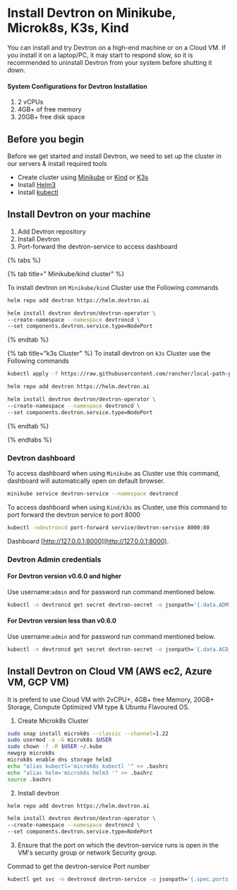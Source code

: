 # Install Devtron on Minikube, Microk8s, K3s, Kind
You can install and try Devtron on a high-end machine or on a Cloud VM. If you install it on a laptop/PC, it may start to respond slow, so it is recommended to uninstall Devtron from your system before shutting it down.

#### System Configurations for Devtron Installation
1. 2 vCPUs
2. 4GB+ of free memory
3. 20GB+ free disk space

## Before you begin
Before we get started and install Devtron, we need to set up the cluster in our servers & install required tools
 * Create cluster using [Minikube](https://minikube.sigs.k8s.io/docs/start/) or [Kind](https://kind.sigs.k8s.io/docs/user/quick-start/) or [K3s](https://rancher.com/docs/k3s/latest/en/installation/)
 * Install [Helm3](https://helm.sh/docs/intro/install/)
 * Install [kubectl](https://kubernetes.io/docs/tasks/tools/)


## Install Devtron on your machine
1. Add Devtron repository
2. Install Devtron 
3. Port-forward the devtron-service to access dashboard

{% tabs %}

{% tab title=" Minikube/kind cluster" %}

 To install devtron on ``Minikube/kind`` Cluster use the Following commands
```bash
helm repo add devtron https://helm.devtron.ai

helm install devtron devtron/devtron-operator \
--create-namespace --namespace devtroncd \
--set components.devtron.service.type=NodePort 

```
{% endtab %}

{% tab title="k3s Cluster" %}
To install devtron on ``k3s`` Cluster use the Following commands
```bash
kubectl apply -f https://raw.githubusercontent.com/rancher/local-path-provisioner/master/deploy/local-path-storage.yaml

helm repo add devtron https://helm.devtron.ai

helm install devtron devtron/devtron-operator \
--create-namespace --namespace devtroncd \
--set components.devtron.service.type=NodePort

```
{% endtab %}

{% endtabs %}
 
### Devtron dashboard

To access dashboard when using ``Minikube`` as Cluster use this command, dashboard will automatically open on default browser.

```bash
minikube service devtron-service --namespace devtroncd
```

To access dashboard when using ``Kind/k3s`` as Cluster, use this command to port forward the devtron service to port 8000  
```bash
kubectl -ndevtroncd port-forward service/devtron-service 8000:80
```
Dashboard [http://127.0.0.1:8000](http://127.0.0.1:8000).

### Devtron Admin credentials

#### For Devtron version v0.6.0 and higher

Use username:`admin` and for password run command mentioned below.
```bash
kubectl -n devtroncd get secret devtron-secret -o jsonpath='{.data.ADMIN_PASSWORD}' | base64 -d
```

#### For Devtron version less than v0.6.0

Use username:`admin` and for password run command mentioned below.
```bash
kubectl -n devtroncd get secret devtron-secret -o jsonpath='{.data.ACD_PASSWORD}' | base64 -d
```

## Install Devtron on Cloud VM (AWS ec2, Azure VM, GCP VM)
It is preferd to use Cloud VM with 2vCPU+, 4GB+ free Memory, 20GB+ Storage, Compute Optimized VM type & Ubuntu Flavoured OS.
 1. Create Microk8s Cluster
```bash
sudo snap install microk8s --classic --channel=1.22
sudo usermod -a -G microk8s $USER
sudo chown -f -R $USER ~/.kube
newgrp microk8s
microk8s enable dns storage helm3
echo "alias kubectl='microk8s kubectl '" >> .bashrc
echo "alias helm='microk8s helm3 '" >> .bashrc
source .bashrc
```


2. Install devtron
```bash
helm repo add devtron https://helm.devtron.ai

helm install devtron devtron/devtron-operator \
--create-namespace --namespace devtroncd \
--set components.devtron.service.type=NodePort 

```
3. Ensure that the port on which the devtron-service runs is open in the VM's security group or network Security group.

Commad to get the devtron-service Port number
```bash
kubectl get svc -n devtroncd devtron-service -o jsonpath='{.spec.ports[0].nodePort}'
```
